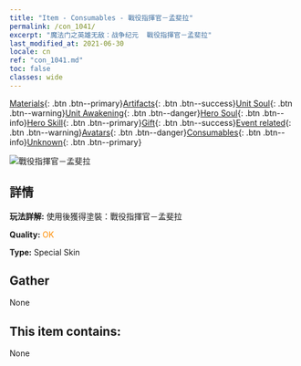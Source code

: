 ```yaml
---
title: "Item - Consumables - 戰役指揮官－孟斐拉"
permalink: /con_1041/
excerpt: "魔法门之英雄无敌：战争纪元  戰役指揮官－孟斐拉"
last_modified_at: 2021-06-30
locale: cn
ref: "con_1041.md"
toc: false
classes: wide
---
```

 [Materials](/ItemsCN/){: .btn .btn--primary}[Artifacts](/ItemsCN/Artifacts/){: .btn .btn--success}[Unit Soul](/ItemsCN/UnitSoul/){: .btn .btn--warning}[Unit Awakening](/ItemsCN/UnitAwakening/){: .btn .btn--danger}[Hero Soul](/ItemsCN/HeroSoul/){: .btn .btn--info}[Hero Skill](/ItemsCN/HeroSkill/){: .btn .btn--primary}[Gift](/ItemsCN/Gift/){: .btn .btn--success}[Event related](/ItemsCN/Events/){: .btn .btn--warning}[Avatars](/ItemsCN/Avatars/){: .btn .btn--danger}[Consumables](/ItemsCN/Consumables/){: .btn .btn--info}[Unknown](/ItemsCN/Unknown/){: .btn .btn--primary}

 ![戰役指揮官－孟斐拉](/images/h/h_Mephala3.jpg)

## 詳情
 **玩法詳解:** 使用後獲得塗裝：戰役指揮官－孟斐拉

 **Quality:** <span style="color: #FF8C00">OK</span>

 **Type:** Special Skin

## Gather

  None

## This item contains:

  None

